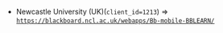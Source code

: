  - Newcastle University (UK)(`client_id=1213`) => [`https://blackboard.ncl.ac.uk/webapps/Bb-mobile-BBLEARN/`](https://blackboard.ncl.ac.uk/webapps/Bb-mobile-BBLEARN/)
